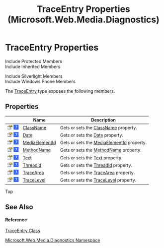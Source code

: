 ﻿---
title: TraceEntry Properties (Microsoft.Web.Media.Diagnostics)
TOCTitle: TraceEntry Properties
ms:assetid: Properties.T:Microsoft.Web.Media.Diagnostics.TraceEntry
ms:mtpsurl: https://msdn.microsoft.com/en-us/library/microsoft.web.media.diagnostics.traceentry_properties(v=VS.95)
ms:contentKeyID: 46307882
ms.date: 05/31/2012
mtps_version: v=VS.95
---

# TraceEntry Properties

Include Protected Members  
Include Inherited Members  

Include Silverlight Members  
Include Windows Phone Members  

The [TraceEntry](traceentry-class-microsoft-web-media-diagnostics_1.md) type exposes the following members.

## Properties

<table>
<thead>
<tr class="header">
<th> </th>
<th>Name</th>
<th>Description</th>
</tr>
</thead>
<tbody>
<tr class="odd">
<td><img src="images/Dd565996.pubproperty(en-us,VS.90).gif" title="Public property" alt="Public property" /> <img src="images/Ee532579.slMobile(VS.95).gif" title="Supported by Windows Phone" alt="Supported by Windows Phone" /></td>
<td><a href="traceentry-classname-property-microsoft-web-media-diagnostics_1.md">ClassName</a></td>
<td>Gets or sets the <a href="traceentry-classname-property-microsoft-web-media-diagnostics_1.md">ClassName</a> property.</td>
</tr>
<tr class="even">
<td><img src="images/Dd565996.pubproperty(en-us,VS.90).gif" title="Public property" alt="Public property" /> <img src="images/Ee532579.slMobile(VS.95).gif" title="Supported by Windows Phone" alt="Supported by Windows Phone" /></td>
<td><a href="traceentry-date-property-microsoft-web-media-diagnostics_1.md">Date</a></td>
<td>Gets or sets the <a href="traceentry-date-property-microsoft-web-media-diagnostics_1.md">Date</a> property.</td>
</tr>
<tr class="odd">
<td><img src="images/Dd565996.pubproperty(en-us,VS.90).gif" title="Public property" alt="Public property" /> <img src="images/Ee532579.slMobile(VS.95).gif" title="Supported by Windows Phone" alt="Supported by Windows Phone" /></td>
<td><a href="traceentry-mediaelementid-property-microsoft-web-media-diagnostics_1.md">MediaElementId</a></td>
<td>Gets or sets the <a href="traceentry-mediaelementid-property-microsoft-web-media-diagnostics_1.md">MediaElementId</a> property.</td>
</tr>
<tr class="even">
<td><img src="images/Dd565996.pubproperty(en-us,VS.90).gif" title="Public property" alt="Public property" /> <img src="images/Ee532579.slMobile(VS.95).gif" title="Supported by Windows Phone" alt="Supported by Windows Phone" /></td>
<td><a href="traceentry-methodname-property-microsoft-web-media-diagnostics_1.md">MethodName</a></td>
<td>Gets or sets the <a href="traceentry-methodname-property-microsoft-web-media-diagnostics_1.md">MethodName</a> property.</td>
</tr>
<tr class="odd">
<td><img src="images/Dd565996.pubproperty(en-us,VS.90).gif" title="Public property" alt="Public property" /> <img src="images/Ee532579.slMobile(VS.95).gif" title="Supported by Windows Phone" alt="Supported by Windows Phone" /></td>
<td><a href="traceentry-text-property-microsoft-web-media-diagnostics_1.md">Text</a></td>
<td>Gets or sets the <a href="traceentry-text-property-microsoft-web-media-diagnostics_1.md">Text</a> property.</td>
</tr>
<tr class="even">
<td><img src="images/Dd565996.pubproperty(en-us,VS.90).gif" title="Public property" alt="Public property" /> <img src="images/Ee532579.slMobile(VS.95).gif" title="Supported by Windows Phone" alt="Supported by Windows Phone" /></td>
<td><a href="traceentry-threadid-property-microsoft-web-media-diagnostics_1.md">ThreadId</a></td>
<td>Gets or sets the <a href="traceentry-threadid-property-microsoft-web-media-diagnostics_1.md">ThreadId</a> property.</td>
</tr>
<tr class="odd">
<td><img src="images/Dd565996.pubproperty(en-us,VS.90).gif" title="Public property" alt="Public property" /> <img src="images/Ee532579.slMobile(VS.95).gif" title="Supported by Windows Phone" alt="Supported by Windows Phone" /></td>
<td><a href="traceentry-tracearea-property-microsoft-web-media-diagnostics_1.md">TraceArea</a></td>
<td>Gets or sets the <a href="traceentry-tracearea-property-microsoft-web-media-diagnostics_1.md">TraceArea</a> property.</td>
</tr>
<tr class="even">
<td><img src="images/Dd565996.pubproperty(en-us,VS.90).gif" title="Public property" alt="Public property" /> <img src="images/Ee532579.slMobile(VS.95).gif" title="Supported by Windows Phone" alt="Supported by Windows Phone" /></td>
<td><a href="traceentry-tracelevel-property-microsoft-web-media-diagnostics_1.md">TraceLevel</a></td>
<td>Gets or sets the <a href="traceentry-tracelevel-property-microsoft-web-media-diagnostics_1.md">TraceLevel</a> property.</td>
</tr>
</tbody>
</table>


Top

## See Also

#### Reference

[TraceEntry Class](traceentry-class-microsoft-web-media-diagnostics_1.md)

[Microsoft.Web.Media.Diagnostics Namespace](microsoft-web-media-diagnostics-namespace_1.md)

